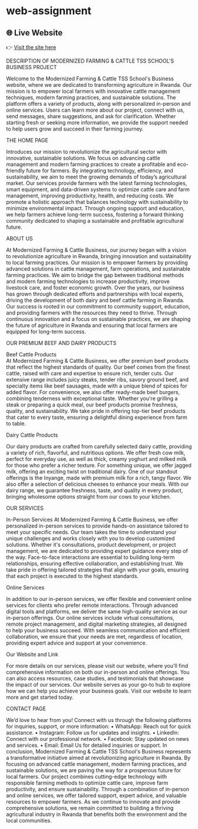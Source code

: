 # web-assignment

## 🌐 Live Website

👉 [Visit the site here](https://groupwork.ct.ws/)


DESCRIPTION  OF MODERNIZED FARMING & CATTLE TSS SCHOOL'S BUSINESS PROJECT</br> 

Welcome to the Modernized Farming & Cattle TSS School's Business website, 
where we are dedicated to transforming agriculture in Rwanda. Our mission is to 
empower local farmers with innovative cattle management techniques, modern 
farming practices, and sustainable solutions. The platform offers a variety of 
products, along with personalized in-person and online services. Users can learn 
more about our project, connect with us, send messages, share suggestions, and 
ask for clarification. Whether starting fresh or seeking more information, we 
provide the support needed to help users grow and succeed in their farming 
journey. </br>

THE HOME PAGE </br>  

Introduces our mission to revolutionize the agricultural sector with innovative, 
sustainable solutions. We focus on advancing cattle management and modern 
farming practices to create a profitable and eco-friendly future for farmers. By 
integrating technology, efficiency, and sustainability, we aim to meet the growing 
demands of today’s agricultural market. Our services provide farmers with the 
latest farming technologies, smart equipment, and data-driven systems to 
optimize cattle care and farm management, improving productivity, health, and 
reducing costs. We promote a holistic approach that balances technology with 
sustainability to minimize environmental impact. Through ongoing support and 
education, we help farmers achieve long-term success, fostering a forward
thinking community dedicated to shaping a sustainable and profitable agricultural 
future. </br>

ABOUT US</br> 

At Modernized Farming & Cattle Business, our journey began with a vision to 
revolutionize agriculture in Rwanda, bringing innovation and sustainability to local 
farming practices. Our mission is to empower farmers by providing advanced 
solutions in cattle management, farm operations, and sustainable farming 
practices. We aim to bridge the gap between traditional methods and modern 
farming technologies to increase productivity, improve livestock care, and foster 
economic growth. Over the years, our business has grown through dedicated 
efforts and partnerships with local experts, driving the development of both dairy 
and beef cattle farming in Rwanda. Our success is rooted in our commitment to 
community support, education, and providing farmers with the resources they 
need to thrive. Through continuous innovation and a focus on sustainable 
practices, we are shaping the future of agriculture in Rwanda and ensuring that 
local farmers are equipped for long-term success. </br>

OUR PREMIUM BEEF AND DAIRY PRODUCTS </br>

Beef Cattle Products </br>
At Modernized Farming & Cattle Business, we offer premium beef products that 
reflect the highest standards of quality. Our beef comes from the finest cattle, 
raised with care and expertise to ensure rich, tender cuts. Our extensive range 
includes juicy steaks, tender ribs, savory ground beef, and specialty items like beef 
sausages, made with a unique blend of spices for added flavor. For convenience, 
we also offer ready-made beef burgers, combining tenderness with exceptional 
taste. Whether you're grilling a steak or preparing a quick meal, our beef products 
promise freshness, quality, and sustainability. We take pride in offering top-tier 
beef products that cater to every taste, ensuring a delightful dining experience 
from farm to table. 

Dairy Cattle Products </br>

Our dairy products are crafted from carefully selected dairy cattle, providing a 
variety of rich, flavorful, and nutritious options. We offer fresh cow milk, perfect 
for everyday use, as well as thick, creamy yoghurt and milked milk for those who 
prefer a richer texture. For something unique, we offer jagged milk, offering an 
exciting twist on traditional dairy. One of our standout offerings is the Inyange, 
made with premium milk for a rich, tangy flavor. We also offer a selection of 
delicious cheeses to enhance your meals. With our dairy range, we guarantee 
freshness, taste, and quality in every product, bringing wholesome options 
straight from our cows to your kitchen. 

OUR SERVICES </br>

In-Person Services 
At Modernized Farming & Cattle Business, we offer personalized in-person 
services to provide hands-on assistance tailored to meet your specific needs. Our 
team takes the time to understand your unique challenges and works closely with 
you to develop customized solutions. Whether it's consultations, product 
development, or project management, we are dedicated to providing expert 
guidance every step of the way. Face-to-face interactions are essential to building 
long-term relationships, ensuring effective collaboration, and establishing trust. 
We take pride in offering tailored strategies that align with your goals, ensuring 
that each project is executed to the highest standards. 

Online Services </br>

In addition to our in-person services, we offer flexible and convenient online 
services for clients who prefer remote interactions. Through advanced digital tools 
and platforms, we deliver the same high-quality service as our in-person offerings. 
Our online services include virtual consultations, remote project management, 
and digital marketing strategies, all designed to help your business succeed. With 
seamless communication and efficient collaboration, we ensure that your needs 
are met, regardless of location, providing expert advice and support at your 
convenience. 

Our Website and Link </br>

For more details on our services, please visit our website, where you'll find 
comprehensive information on both our in-person and online offerings. You can 
also access resources, case studies, and testimonials that showcase the impact of 
our services. Our website serves as your go-to hub to explore how we can help 
you achieve your business goals. Visit our website to learn more and get started 
today.  

CONTACT PAGE </br>

We’d love to hear from you! Connect with us through the following platforms for 
inquiries, support, or more information: 
• WhatsApp: Reach out for quick assistance. 
• Instagram: Follow us for updates and insights. 
• LinkedIn: Connect with our professional network. 
• Facebook: Stay updated on news and services. 
• Email: Email Us for detailed inquiries or support. 
In conclusion, Modernized Farming & Cattle TSS School's Business represents a 
transformative initiative aimed at revolutionizing agriculture in Rwanda. By focusing on 
advanced cattle management, modern farming practices, and sustainable solutions, we 
are paving the way for a prosperous future for local farmers. Our project combines 
cutting-edge technology with responsible farming methods to optimize cattle care, 
improve farm productivity, and ensure sustainability. Through a combination of in-person 
and online services, we offer tailored support, expert advice, and valuable resources to 
empower farmers. As we continue to innovate and provide comprehensive solutions, we 
remain committed to building a thriving agricultural industry in Rwanda that benefits 
both the environment and the local communities. 
